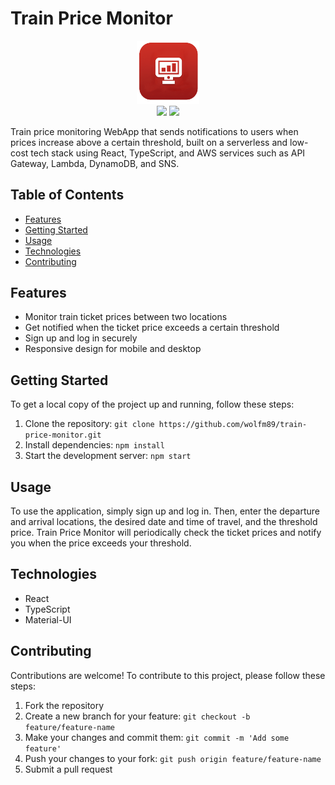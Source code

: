# Train Price Monitor
<p align="center">
  <img src="public/logo192.png" width="20%"/></br>
  <a href="https://www.gnu.org/licenses/gpl-3.0"><img src="https://img.shields.io/badge/License-GPLv3-blue.svg"></a>
  <a href="https://github.com/wolfm89/train-price-monitor/tree/develop"><img src="https://badge.fury.io/gh/tterb%2FHyde.svg"></a>
</p>

Train price monitoring WebApp that sends notifications to users when prices increase above a certain threshold, built on a serverless and low-cost tech stack using React, TypeScript, and AWS services such as API Gateway, Lambda, DynamoDB, and SNS.

## Table of Contents

- [Features](#features)
- [Getting Started](#getting-started)
- [Usage](#usage)
- [Technologies](#technologies)
- [Contributing](#contributing)

## Features

- Monitor train ticket prices between two locations
- Get notified when the ticket price exceeds a certain threshold
- Sign up and log in securely
- Responsive design for mobile and desktop

## Getting Started

To get a local copy of the project up and running, follow these steps:

1. Clone the repository: `git clone https://github.com/wolfm89/train-price-monitor.git`
2. Install dependencies: `npm install`
3. Start the development server: `npm start`

## Usage

To use the application, simply sign up and log in. Then, enter the departure and arrival locations, the desired date and time of travel, and the threshold price. Train Price Monitor will periodically check the ticket prices and notify you when the price exceeds your threshold.

## Technologies

- React
- TypeScript
- Material-UI

## Contributing

Contributions are welcome! To contribute to this project, please follow these steps:

1. Fork the repository
2. Create a new branch for your feature: `git checkout -b feature/feature-name`
3. Make your changes and commit them: `git commit -m 'Add some feature'`
4. Push your changes to your fork: `git push origin feature/feature-name`
5. Submit a pull request
